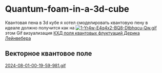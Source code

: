 # Quantum-foam-in-a-3d-cube
Квантовая пена в 3d кубе
я хотел смоделировать квантовую пену в идеале должно получится как на [![1-Yr4w-E4q4x2-BQ8-Dtbhqcu-Qw.gif](https://i.postimg.cc/q77MN552/1-Yr4w-E4q4x2-BQ8-Dtbhqcu-Qw.gif)](https://postimg.cc/68DNSYwQ) этом Gif визуализация [КХД поля квантовых флуктуаций Дерика Лейнвебера](http://www.physics.adelaide.edu.au/theory/staff/leinweber/VisualQCD/Nobel/)

## Векторное квантовое поле

[2024-08-01-00-19-59-981.gif](https://i.postimg.cc/L831JLCn/2024-08-01-00-19-59-981.gif)

